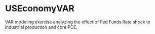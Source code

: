 # USEconomyVAR
VAR modeling exercise analyzing the effect of Fed Funds Rate shock to industrial production and core PCE.
